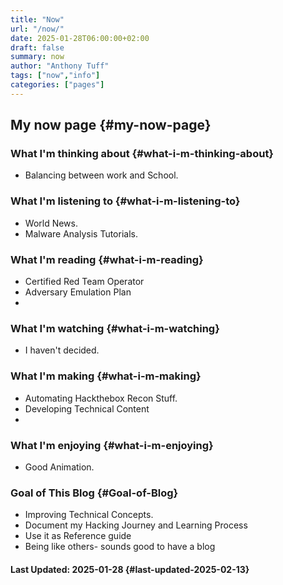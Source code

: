 ```yaml
---
title: "Now"
url: "/now/"
date: 2025-01-28T06:00:00+02:00
draft: false
summary: now
author: "Anthony Tuff"
tags: ["now","info"]
categories: ["pages"]
---
```



## My now page {#my-now-page}

### What I'm thinking about {#what-i-m-thinking-about}
- Balancing between work and School.

### What I'm listening to {#what-i-m-listening-to}
- World News.
- Malware Analysis Tutorials.

### What I'm reading {#what-i-m-reading}
- Certified Red Team Operator
- Adversary Emulation Plan
- 


### What I'm watching {#what-i-m-watching}
- I haven't decided.

### What I'm making {#what-i-m-making}
- Automating Hackthebox Recon Stuff.
- Developing Technical Content
-

### What I'm enjoying {#what-i-m-enjoying}
- Good Animation.

### Goal of This Blog {#Goal-of-Blog}
- Improving Technical Concepts.
- Document my  Hacking Journey and Learning Process
- Use it as Reference guide 
- Being like others- sounds good to have a blog


#### Last Updated: 2025-01-28 {#last-updated-2025-02-13}